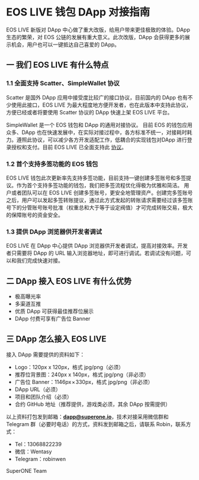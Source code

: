 # EOS LIVE 钱包 DApp 对接指南

EOS LIVE 新版对 DApp 中心做了重大改版，给用户带来更佳极致的体验。DApp 生态的繁荣，对 EOS 公链的发展有重大意义。此次改版，DApp 会获得更多的展示机会，用户也可以一键抵达自己喜爱的 DApp。

## 一 我们 EOS LIVE 有什么特点

### 1.1 全面支持 Scatter、SimpleWallet 协议

Scatter 是国外 DApp 应用中接受度比较广的接口协议，目前国内的 DApp 也有不少使用此接口，EOS LIVE 为最大程度地方便开发者，也在此版本中支持此协议，方便已经或者将要使用 Scatter 协议的 DApp 快速上架 EOS LIVE 平台。

SimpleWallet 是一个 EOS 钱包和 DApp 的通用对接协议。
目前 EOS 的钱包应用众多、DApp 也在快速发展中，在实际对接过程中，各方标准不统一，对接耗时耗力。遵照此协议，可以减少各方开发适配工作，低耦合的实现钱包对DApp 进行登录授权和支付。目前 EOS LIVE 已全面支持此 [协议](https://github.com/southex/SimpleWallet)。

### 1.2 首个支持多签功能的 EOS 钱包

EOS LIVE 钱包此次更新率先支持多签功能，目前支持 ​一键创建多签账号和多签提议​。作为首个支持多签功能的钱包，我们把多签流程优化得极为优雅和简洁。
用户或者团队可以在 EOS LIVE 创建多签账号，更安全地管理资产。创建完多签账号之后，用户可以发起多签转账提议，通过此方式发起的转账请求需要经过该多签账号下的分管账号账号批准（权重总和大于等于设定阀值）才可完成转账交易，极大的保障账号的资金安全。

### 1.3 提供 DApp 浏览器供开发者调试

EOS LIVE 在 DApp 中心提供 DApp 浏览器供开发者调试，提高对接效率。开发者只需要将 DApp 的 URL 输入浏览器地址，即可进行调试。若调试没有问题，可以和我们完成快速对接。

## 二 DApp 接入 EOS LIVE 有什么优势

* 极高曝光率
* 多渠道互推
* 优质 DApp 可获得最佳推荐位展示
* DApp 付费可享有广告位 Banner


## 三 DApp 怎么接入 EOS LIVE

接入 DApp 需要提供的资料如下：

* Logo：120px x 120px，格式 jpg/png（必须）
* 推荐位背景图：240px x 140px，格式 jpg/png（非必须）
* 广告位 Banner：1146px × 330px，格式 jpg/png（非必须）
* DApp URL（必须）
* 项目和团队介绍（必须）
* 合约 GitHub 地址（推荐提供，游戏类必须，其余 DApp 按需提供）

以上资料打包发到邮箱：**dapp@superone.io**，技术对接采用微信群和 Telegram 群（必要时电话）的方式，资料发到邮箱之后，请联系 Robin，联系方式：

* Tel：13068822239
* 微信：Wentasy
* Telegram：robinwen

SuperONE Team
